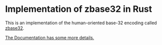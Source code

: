 # Implementation of zbase32 in Rust

This is an implementation of the human-oriented base-32 encoding called
[zbase32](https://philzimmermann.com/docs/human-oriented-base-32-encoding.txt).

[The Documentation has some more details.](https://docs.rs/zbase32)

